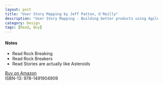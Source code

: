 ```yaml
---
layout: post
title: "User Story Mapping by Jeff Patton, O'Reilly"
description: "User Story Mapping - Building better products using Agile Software Design"
category: Design
tags: [Read, Buy]
---
```


#### Notes ####
- Read Rock Breaking  
- Read Rock Breakers  
- Read Stories are actually like Asteroids  

[Buy on Amazon](http://www.amazon.com/User-Story-Mapping-Discover-Product/dp/1491904909)  
ISBN-13: 978-1491904909
